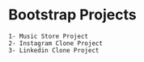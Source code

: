 # Bootstrap Projects

    1- Music Store Project
    2- Instagram Clone Project
    3- Linkedin Clone Project
